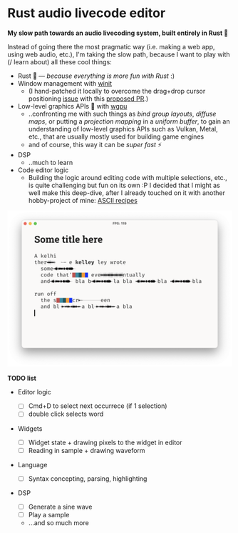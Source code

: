 # Rust audio livecode editor

**My slow path towards an audio livecoding system, built entirely in Rust 🦀**

Instead of going there the most pragmatic way (i.e. making a web app, using web audio, etc.), I'm taking the slow path, because I want to play with (/ learn about) all these cool things:

- Rust 🦀 — _because everything is more fun with Rust_ :)
- Window management with [winit](https://github.com/rust-windowing/winit)
  - (I hand-patched it locally to overcome the drag+drop cursor positioning [issue](https://github.com/rust-windowing/winit/issues/1550) with this [proposed PR](https://github.com/rust-windowing/winit/pull/2615).)
- Low-level graphics APIs 🌈 with [wgpu](https://wgpu.rs/)
  - ..confronting me with such things as _bind group layouts_, _diffuse maps_, or putting a _projection mapping_ in a _uniform buffer_, to gain an understanding of low-level graphics APIs such as Vulkan, Metal, etc., that are usually mostly used for building game engines
  - and of course, this way it can be _super fast_ ⚡️
- DSP
  - ..much to learn
- Code editor logic
  - Building the logic around editing code with multiple selections, etc., is quite challenging but fun on its own :P I decided that I might as well make this deep-dive, after I already touched on it with another hobby-project of mine: [ASCII recipes](https://asciirecip.es/)

![](pics/drawing_waveforms_actually.png)

**TODO list**

- Editor logic

  - [ ] Cmd+D to select next occurrece (if 1 selection)
  - [ ] double click selects word

- Widgets

  - [ ] Widget state + drawing pixels to the widget in editor
  - [ ] Reading in sample + drawing waveform

- Language

  - [ ] Syntax concepting, parsing, highlighting

- DSP
  - [ ] Generate a sine wave
  - [ ] Play a sample
  - ...and so much more
